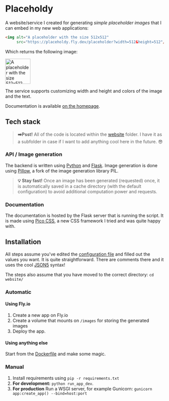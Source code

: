 # Placeholdy

A website/service I created for generating *simple placeholder images* that I can embed in my new web applications:

```html
<img alt="A placeholder with the size 512x512"
     src="https://placeholdy.fly.dev/placeholder?width=512&height=512"/>
```

Which returns the following image:

<img alt="A placeholder with the size 512x512" src="https://placeholdy.fly.dev/placeholder?width=512&height=512" width="80" height="80"/>

The service supports customizing width and height and colors of the image and the text.

Documentation is available [on the homepage](https://placeholdy.fly.dev/).

## Tech stack

> **➡️Psst!** All of the code is located within the [website](website/) folder. I have it as a subfolder
> in case if I want to add anything cool here in the future. 😎

### API / Image generation

The backend is written using [Python](https://python.org) and [Flask](https://flask.palletsprojects.com). Image generation is done using [Pillow](https://pillow.readthedocs.io/), a fork of
the image generation library PIL.

> **💡 Stay fast!** Once an image has been generated (requested) once, it is automatically saved in a cache directory
> (with the default configuration) to avoid additional computation power and requests.

### Documentation

The documentation is hosted by the Flask server that is running the script. It is made using [Pico CSS](https://picocss.com/),
a new CSS framework I tried and was quite happy with.

## Installation

All steps assume you've edited the [configuration file](website/config.json5) and filled out the values
you want. It is quite straightforward. There are comments there and it uses the cool [JSON5](https://json5.org) syntax!

The steps also assume that you have moved to the correct directory: `cd website/`
### Automatic

#### Using Fly.io
1. Create a new app on Fly.io
2. Create a volume that mounts on `/images` for storing the generated images
3. Deploy the app.

#### Using anything else
Start from the [Dockerfile](website/Dockerfile) and make some magic.

### Manual
1. Install requirements using `pip -r requirements.txt`
2. **For development:** `python run_app_dev`.
3. **For production** Run a WSGI server, for example Gunicorn: `gunicorn app:create_app() --bind=host:port`
